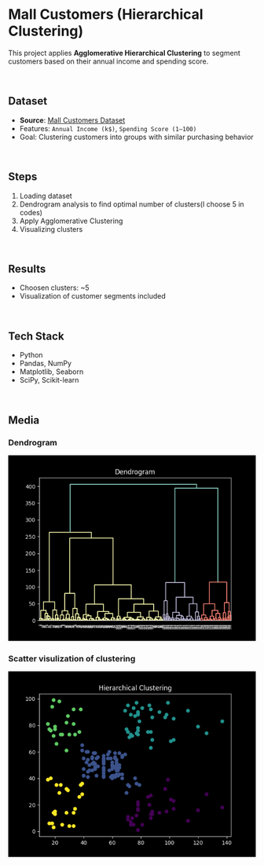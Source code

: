 # Mall Customers (Hierarchical Clustering)

This project applies **Agglomerative Hierarchical Clustering** to segment customers based on their annual income and spending score.

<br>

## Dataset
- **Source**: [Mall Customers Dataset](https://www.kaggle.com/datasets/shwetabh123/mall-customers)  
- Features: `Annual Income (k$)`, `Spending Score (1–100)`  
- Goal: Clustering customers into groups with similar purchasing behavior

<br>


## Steps
1. Loading dataset  
2. Dendrogram analysis to find optimal number of clusters(I choose 5 in codes)
3. Apply Agglomerative Clustering  
4. Visualizing clusters  

<br>


## Results
- Choosen clusters: ~5  
- Visualization of customer segments included  

<br>


## Tech Stack
- Python  
- Pandas, NumPy  
- Matplotlib, Seaborn  
- SciPy, Scikit-learn  

<br>


## Media

### Dendrogram
![Confusion Matrix](./docs/dnd_mall.png)


### Scatter visulization of clustering
![Confusion Matrix](./docs/scatter_mall.png)
